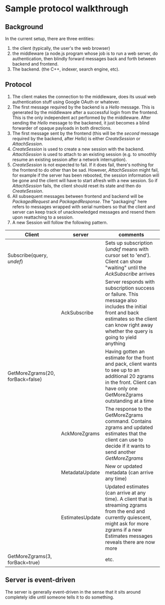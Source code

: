 # Sample protocol walkthrough

## Background

In the current setup, there are three entities:
1. the client (typically, the user's the web browser)
2. the middleware (a node.js program whose job is to run a web server, do authentication, then
   blindly forward messages back and forth between backend and frontend.
3. The backend. (the C++, indexer, search engine, etc).

## Protocol

1. The client makes the connection to the middleware, does its usual web authentication
   stuff using Google OAuth or whatever.
2. The first message required by the backend is a *Hello* message. This is generated by the
   middleware after a successful login from the frontend. This is the only independent act
   performed by the middleware. After sending the *Hello* message to the backened, it just 
   becomes a blind forwarder of opaque payloads in both directions.
3. The first message sent by the frontend (this will be the *second* message required by the
   backend, after *Hello*) is either *CreateSession* or *AttachSession*.
4. *CreateSession* is used to create a new session with the backend. *AttachSession* is used
   to attach to an existing session (e.g. to smoothly resume an existing session after a
   network interruption).
5. *CreateSession* is not expected to fail. If it does fail, there's nothing for the frontend
   to do other than be sad. However, *AttachSession* might fail, for example if the server has
   been rebooted, the session information will be gone and the client will have to start afresh
   with a new session. So if *AttachSession* fails, the client should reset its state and
   then do *CreateSession*.
6. All subsequent messages between frontend and backend will be *PackagedRequest* and
   *PackagedResponse*. The "packaging" here refers to messages wrapped with serial numbers
   so that the client and server can keep track of unacknowledged messages and resend them
   upon reattaching to a session.
7. A new Session will follow the following pattern.

| Client                           | server          | comments                                                                                                                                                                                             |
|----------------------------------|-----------------|------------------------------------------------------------------------------------------------------------------------------------------------------------------------------------------------------|
| Subscribe(query, *undef*)        |                 | Sets up subscription (*undef* means with cursor set to 'end'). Client can show "waiting" until the *AckSubscribe* arrives                                                                            |
|                                  | AckSubscribe    | Server responds with subscription success or failure. This message also includes the initial front and back estimates so the client can know right away whether the query is going to yield anything |
| GetMoreZgrams(20, forBack=false) |                 | Having gotten an estimate for the front and pack, client wants to see up to an additional 20 zgrams in the front. Client can have only one GetMoreZgrams outstanding at a time                       |
|                                  | AckMoreZgrams   | The response to the GetMoreZgrams command. Contains zgrams and updated estimates that the client can use to decide if it wants to send another *GetMoreZgrams*                                       |
|                                  | MetadataUpdate  | New or updated metadata (can arrive any time)                                                                                                                                                        |
|                                  | EstimatesUpdate | Updated estimates (can arrive at any time). A client that is streaming zgrams from the end and currently quiescent, might ask for more zgrams if a new Estimates messages reveals there are now more |
| GetMoreZgrams(3, forBack=true)   |                 | etc.                                                                                                                                                                                                 |

## Server is event-driven

The server is generally event-driven in the sense that it sits around completely idle until
someone tells it to do something.
